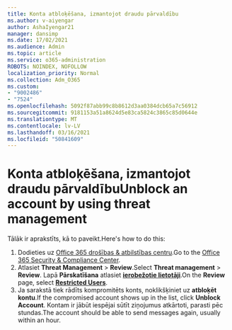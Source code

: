 ```yaml
---
title: Konta atbloķēšana, izmantojot draudu pārvaldību
ms.author: v-aiyengar
author: AshaIyengar21
manager: dansimp
ms.date: 17/02/2021
ms.audience: Admin
ms.topic: article
ms.service: o365-administration
ROBOTS: NOINDEX, NOFOLLOW
localization_priority: Normal
ms.collection: Adm_O365
ms.custom:
- "9002486"
- "7524"
ms.openlocfilehash: 5092f87abb99c8b8612d3aa0384dcb65a7c56912
ms.sourcegitcommit: 9181153a51a8624d5e83ca5824c3865c85d0644e
ms.translationtype: MT
ms.contentlocale: lv-LV
ms.lasthandoff: 03/16/2021
ms.locfileid: "50841609"
---
```

# <a name="unblock-an-account-by-using-threat-management"></a><span data-ttu-id="cbf4a-102">Konta atbloķēšana, izmantojot draudu pārvaldību</span><span class="sxs-lookup"><span data-stu-id="cbf4a-102">Unblock an account by using threat management</span></span>

<span data-ttu-id="cbf4a-103">Tālāk ir aprakstīts, kā to paveikt.</span><span class="sxs-lookup"><span data-stu-id="cbf4a-103">Here's how to do this:</span></span> 

1. <span data-ttu-id="cbf4a-104">Dodieties uz [Office 365 drošības & atbilstības centru](https://go.microsoft.com/fwlink/p/?linkid=2077143).</span><span class="sxs-lookup"><span data-stu-id="cbf4a-104">Go to the [Office 365 Security & Compliance Center](https://go.microsoft.com/fwlink/p/?linkid=2077143).</span></span>
1. <span data-ttu-id="cbf4a-105">Atlasiet **Threat Management**  >  **Review**.</span><span class="sxs-lookup"><span data-stu-id="cbf4a-105">Select **Threat management** > **Review**.</span></span> <span data-ttu-id="cbf4a-106">Lapā **Pārskatīšana** atlasiet **[ierobežotie lietotāji](https://go.microsoft.com/fwlink/?linkid=2103514)**.</span><span class="sxs-lookup"><span data-stu-id="cbf4a-106">On the **Review** page, select **[Restricted Users](https://go.microsoft.com/fwlink/?linkid=2103514)**.</span></span>
1. <span data-ttu-id="cbf4a-107">Ja sarakstā tiek rādīts kompromitēts konts, noklikšķiniet uz **atbloķēt kontu**.</span><span class="sxs-lookup"><span data-stu-id="cbf4a-107">If the compromised account shows up in the list, click **Unblock Account**.</span></span> <span data-ttu-id="cbf4a-108">Kontam ir jābūt iespējai sūtīt ziņojumus atkārtoti, parasti pēc stundas.</span><span class="sxs-lookup"><span data-stu-id="cbf4a-108">The account should be able to send messages again, usually within an hour.</span></span>